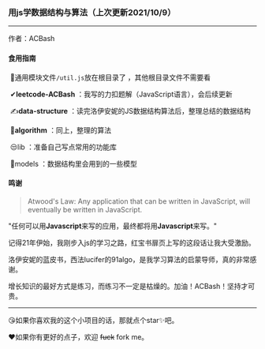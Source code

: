 ### 用js学数据结构与算法（上次更新2021/10/9）

---

作者：ACBash


#### 食用指南

​	🚗通用模块文件`/util.js`放在根目录了 ，其他根目录文件不需要看

​	✔**leetcode-ACBash**  ：我写的力扣题解（JavaScript语言），会后续更新

​	✍**data-structure**  ：读完洛伊安妮的JS数据结构算法后，整理总结的数据结构

​	🚀**algorithm**  ：同上，整理的算法

​	😒lib ：准备自己写点常用的功能库

​	🏀models ：数据结构里会用到的一些模型

#### 鸣谢

> Atwood's Law: Any application that can be written in JavaScript, will eventually be written in JavaScript.

"任何可以用**Javascript**来写的应用，最终都将用**Javascript**来写。"

记得21年伊始，我刚步入js的学习之路，红宝书扉页上写的这段话让我大受激励。

洛伊安妮的蓝皮书，西法lucifer的91algo，是我学习算法的启蒙导师，真的非常感谢。

增长知识的最好方式是练习，而练习不一定是枯燥的。加油！ACBash！坚持才可贵。



---

😘如果你喜欢我的这个小项目的话，那就点个star✨吧。

❤如果你有更好的点子，欢迎 ~~fuck~~ fork me。
